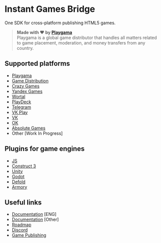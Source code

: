 # Instant Games Bridge
One SDK for cross-platform publishing HTML5 games.

> **Made with ❤️ by [Playgama](https://developer.playgama.com)**\
> Playgama is a global game distributor that handles all matters related to game placement, moderation, and money transfers from any country.

## Supported platforms
+ [Playgama](https://playgama.com)
+ [Game Distribution](https://gamedistribution.com)
+ [Crazy Games](https://crazygames.com)
+ [Yandex Games](https://yandex.com/games)
+ [Wortal](https://wortal.ai)
+ [PlayDeck](https://playdeck.io)
+ [Telegram](https://core.telegram.org/bots/webapps)
+ [VK Play](https://vkplay.ru/)
+ [VK](https://vk.com)
+ [OK](https://ok.ru)
+ [Absolute Games](https://ag.ru)
+ Other [Work In Progress]

## Plugins for game engines
+ [JS](https://github.com/instant-games-bridge/instant-games-bridge)
+ [Construct 3](https://github.com/instant-games-bridge/instant-games-bridge-construct)
+ [Unity](https://github.com/instant-games-bridge/instant-games-bridge-unity)
+ [Godot](https://github.com/instant-games-bridge/instant-games-bridge-godot)
+ [Defold](https://github.com/instant-games-bridge/instant-games-bridge-defold)
+ [Armory](https://github.com/moisesjpelaez/instant-games-bridge-armory)

## Useful links
+ [Documentation](https://wiki.playgama.com/) [ENG]
+ [Documentation](https://getbridge.org) [Other]
+ [Roadmap](https://trello.com/b/NjF29vTW)
+ [Discord](https://discord.gg/pzqd2upxr8)
+ [Game Publishing](https://developer.playgama.com/)
